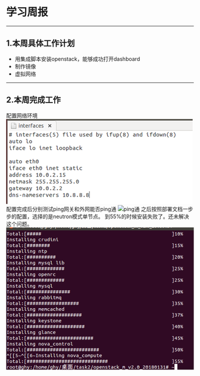 # 学习周报


---

## 1.本周具体工作计划

 - 用集成脚本安装openstack，能够成功打开dashboard
 - 制作镜像
 - 虚拟网络


----------


## 2.本周完成工作

配置网络环境
![配置网络][1]
配置完成后分别测试ping网关和外网能否ping通
![ping通][2]
之后按照部署文档一步步的配置，选择的是neutron模式单节点。
到55%的时候安装失败了。还未解决这个问题。
![此处输入图片的描述][3]


  [1]: https://raw.githubusercontent.com/flowerfanfan/Markdown-Picture/master/task2/%E9%85%8D%E7%BD%AE%E7%BD%91%E7%BB%9C.png
  [2]: https://ws1.sinaimg.cn/large/8e9b1b29gy1frfmsxxz3ij20i10a7ac1.jpg
  [3]: https://raw.githubusercontent.com/flowerfanfan/Markdown-Picture/master/task2/%E7%AC%AC%E4%B8%80%E6%AC%A1%E9%85%8D%E7%BD%AE.png
